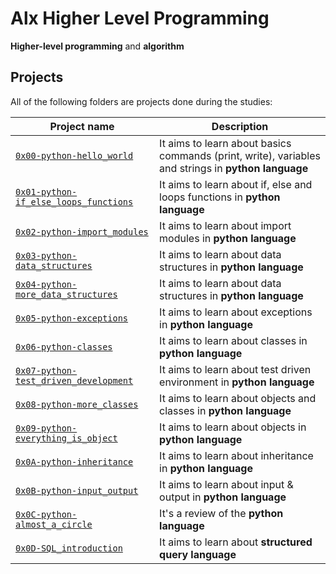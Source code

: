 # Alx Higher Level Programming

**Higher-level programming** and **algorithm**

## Projects
All of the following folders are projects done during the studies:

| Project name | Description |
| ------------ | ----------- |
| [`0x00-python-hello_world`](https://github.com/aslam-adigun/alx-higher_level_programming/tree/master/0x00-python-hello_world) | It aims to learn about basics commands (print, write), variables and strings in **python language** |
| [`0x01-python-if_else_loops_functions`](https://github.com/aslam-adigun/alx-higher_level_programming/tree/master/0x01-python-if_else_loops_functions) | It aims to learn about if, else and loops functions in **python language** |
| [`0x02-python-import_modules`](https://github.com/aslam-adigun/alx-higher_level_programming/tree/master/0x02-python-import_modules) | It aims to learn about import modules in **python language** |
| [`0x03-python-data_structures`](https://github.com/aslam-adigun/alx-higher_level_programming/tree/master/0x03-python-data_structures) | It aims to learn about data structures in **python language** |
| [`0x04-python-more_data_structures`](https://github.com/aslam-adigun/alx-higher_level_programming/tree/master/0x04-python-more_data_structures) | It aims to learn about data structures in **python language** |
| [`0x05-python-exceptions`](https://github.com/aslam-adigun/alx-higher_level_programming/tree/master/0x05-python-exceptions) | It aims to learn about exceptions in **python language** |
| [`0x06-python-classes`](https://github.com/aslam-adigun/alx-higher_level_programming/tree/master/0x06-python-classes) | It aims to learn about classes in **python language** |
| [`0x07-python-test_driven_development`](https://github.com/aslam-adigun/alx-higher_level_programming/tree/master/0x07-python-test_driven_development) | It aims to learn about test driven environment in **python language** |
| [`0x08-python-more_classes`](https://github.com/aslam-adigun/alx-higher_level_programming/tree/master/0x08-python-more_classes) | It aims to learn about objects and classes in **python language** |
| [`0x09-python-everything_is_object`](https://github.com/aslam-adigun/alx-higher_level_programming/tree/master/0x09-python-everything_is_object) | It aims to learn about objects in **python language** |
| [`0x0A-python-inheritance`](https://github.com/aslam-adigun/alx-higher_level_programming/tree/master/0x0A-python-inheritance) | It aims to learn about inheritance in **python language** |
| [`0x0B-python-input_output`](https://github.com/aslam-adigun/alx-higher_level_programming/tree/master/0x0B-python-input_output) | It aims to learn about input & output in **python language** |
| [`0x0C-python-almost_a_circle`](https://github.com/aslam-adigun/alx-higher_level_programming/tree/master/0x0C-python-almost_a_circle) | It's a review of the **python language** |
| [`0x0D-SQL_introduction`](https://github.com/aslam-adigun/alx-higher_level_programming/tree/master/0x0D-SQL_introduction) | It aims to learn about **structured query language** |

